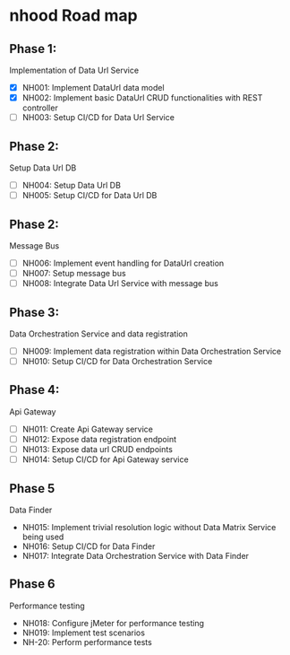 # nhood Road map

## Phase 1: 

Implementation of Data Url Service

- [x] NH001: Implement DataUrl data model
- [x] NH002: Implement basic DataUrl CRUD functionalities with REST controller
- [ ] NH003: Setup CI/CD for Data Url Service

## Phase 2: 

Setup Data Url DB

- [ ] NH004: Setup Data Url DB
- [ ] NH005: Setup CI/CD for Data Url DB

## Phase 2: 

Message Bus

- [ ] NH006: Implement event handling for DataUrl creation
- [ ] NH007: Setup message bus
- [ ] NH008: Integrate Data Url Service with message bus

## Phase 3:

Data Orchestration Service and data registration

- [ ] NH009: Implement data registration within Data Orchestration Service
- [ ] NH010: Setup CI/CD for Data Orchestration Service

## Phase 4:

Api Gateway

- [ ] NH011: Create Api Gateway service
- [ ] NH012: Expose data registration endpoint
- [ ] NH013: Expose data url CRUD endpoints
- [ ] NH014: Setup CI/CD for Api Gateway service

## Phase 5

Data Finder

- NH015: Implement trivial resolution logic without Data Matrix Service being used
- NH016: Setup CI/CD for Data Finder
- NH017: Integrate Data Orchestration Service with Data Finder

## Phase 6

Performance testing

- NH018: Configure jMeter for performance testing
- NH019: Implement test scenarios
- NH-20: Perform performance tests

